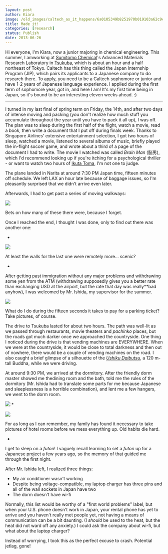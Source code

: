 ```yaml
---
layout: post
author: Kiara
image: /old_images/caltech_as_it_happens/6a0105349b8251970b019103a62c9c970c.jpg
title: Made it! 
categories: [research]
status: Publish
date: 2013-06-26
---
```



Hi everyone, I'm Kiara, now a junior majoring in chemical engineering. This summer, I amworking at [Sumitomo Chemical](https://www.sumitomo-chem.co.jp/english/)'s Advanced Materials Research Laboratory in [Tsukuba](https://en.wikipedia.org/wiki/Tsukuba,_Ibaraki), which is about an hour and a half northeast of Tokyo. Caltech has this thing called the Japan Internship Program (JIP), which pairs its applicants to a Japanese company to do research there. To apply, you need to be a Caltech sophomore or junior and have 1-2 years of Japanese language experience. I applied during the first term of sophomore year, got in, and here I am! It's my first time being in Japan, so it's bound to be an interesting eleven weeks ahead. :)

---


I turned in my last final of spring term on Friday, the 14th, and after two days of intense moving and packing (you don't realize how much stuff you accumulate throughout the year until you have to pack it all up), I was off. The plan was to sleep during the first half of the flight, watch a movie, read a book, then write a document that I put off during finals week. Thanks to Singapore Airlines' extensive entertainment selection, I got two hours of sleep, watched a movie, listened to several albums of music, briefly played the in-flight soccer game, and wrote about a third of a page of the document I had to write. The movie I watched was called *Brain Man* (脳男), which I'd recommend looking up if you're itching for a psychological thriller - or want to watch two hours of [Ikuta Toma](https://en.wikipedia.org/wiki/Toma_Ikuta), I'm not one to judge.

The plane landed in Narita at around 7:30 PM Japan time, fifteen minutes off schedule. We left LAX an hour late because of baggage issues, so I'm pleasantly surprised that we didn't arrive even later.

Afterwards, I had to get past a series of moving walkways:

![](/old_images/caltech_as_it_happens/6a0105349b8251970b01901db02369970b.jpg)

Bets on how many of these there were, because I forget.

Once I reached the end, I thought I was done, only to find out there was another one:

*


![](/old_images/caltech_as_it_happens/6a0105349b8251970b0192ab6ea027970d.jpg)

At least the walls for the last one were remotely more... scenic?

*
After getting past immigration without any major problems and withdrawing some yen from the ATM (withdrawing supposedly gives you a better rate than exchanging USD at the airport, but the rate that day was really**bad anyhow), I was welcomed by Mr. Ishida, my supervisor for the summer.


![](/old_images/caltech_as_it_happens/6a0105349b8251970b01901db035dd970b.jpg)

What do I do during the fifteen seconds it takes to pay for a parking ticket? Take pictures, of course.

The drive to Tsukuba lasted for about two hours. The path was well-lit as we passed through restaurants, movie theaters and *pachinko* places, but the roads got much darker once we approached the countryside. One thing I noticed during the drive is that vending machines are EVERYWHERE. When we were at the countryside, it would be close to total darkness and then out of nowhere, there would be a couple of vending machines on the road. I also caught a brief glimpse of a silhouette of the [*Ushiku Daibutsu*](https://en.wikipedia.org/wiki/Ushiku_Daibutsu), a 120 m-tall Buddha, while we were driving.

At around 9:30 PM, we arrived at the dormitory. After the friendly dorm master showed me thedining room and the bath, told me the rules of the dormitory (Mr. Ishida had to translate some parts for me because Japanese and sleeplessness is a horrible combination), and lent me a few hangers, we went to the dorm room.


![](/old_images/caltech_as_it_happens/6a0105349b8251970b019103af4975970c.jpg)
*


![](/old_images/caltech_as_it_happens/6a0105349b8251970b019103af53bb970c.jpg)

For as long as I can remember, my family has found it necessary to take pictures of hotel rooms before we mess everything up. Old habits die hard.

*

I get to sleep on a *futon*! I vaguely recall learning to set a *futon* up for a Japanese project a few years ago, so the memory of that guided me through the first night.

After Mr. Ishida left, I realized three things:

- My air conditioner wasn't working
- Despite being voltage-compatible, my laptop charger has three pins and all of the wall sockets in Japan have two
- The dorm doesn't have wi-fi

Normally, this list would be worthy of a "first world problems" label, but when your U.S. phone doesn't work in Japan, your rental phone has yet to arrive and you haven't really met people yet, not having a means of communication can be a bit daunting. (I *should* be used to the heat, but the heat did not ward off any anxiety.) I could ask the company about wi-fi, but what about the laptop charger?

Instead of worrying, I took this as the perfect excuse to crash. Potential jetlag, gone!

